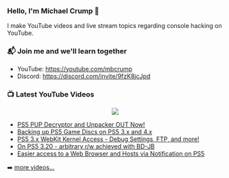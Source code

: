 ### Hello, I'm Michael Crump 👋

I make YouTube videos and live stream topics regarding console hacking on YouTube. 

### 📬 Join me and we'll learn together

- YouTube: https://youtube.com/mbcrump
- Discord: https://discord.com/invite/9fzK8jcJpd

### 📺 Latest YouTube Videos

<div align="center">

[<img src="https://img.shields.io/badge/-Subscribe-red?style=for-the-badge&logo=youtube&logoColor=white"/>](https://www.youtube.com/c/mbcrump?sub_confirmation=1)

</div>

<!-- YOUTUBE:START -->
- [PS5 PUP Decryptor and Unpacker OUT Now!](https://www.youtube.com/watch?v=M9xVCjyc1eQ)
- [Backing up PS5 Game Discs on PS5 3.x and 4.x](https://www.youtube.com/watch?v=xekttYk8PWA)
- [PS5 3.x WebKit Kernel Access - Debug Settings, FTP, and more!](https://www.youtube.com/watch?v=JslsLqRAk0Y)
- [On PS5 3.20 - arbitrary r/w achieved with BD-JB](https://www.youtube.com/watch?v=2T1rhvlO3f4)
- [Easier access to a Web Browser and Hosts via Notification on PS5](https://www.youtube.com/watch?v=6nCrzSuV4TU)
<!-- YOUTUBE:END -->

➡️ [more videos...](https://youtube.com/mbcrump)

